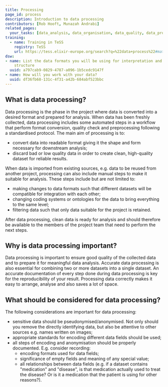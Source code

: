 ```yaml
---
title: Processing
page_id: process
description: Introduction to data processing
contributors: [Rob Hooft, Munazah Andrabi]
related_pages: 
  your_tasks: [data_analysis, data_organisation, data_quality, data_provenance]
training:
  - name: Training in TeSS
    registry: TeSS
    url: https://tess.elixir-europe.org/search?q=%22data+process%22#materials
dsw:
- name: List the data formats you will be using for interpretation and describe their
    structure
  uuid: a797cab9-0829-4787-a096-1b5cedc9147f
- name: How will you work with your data?
  uuid: df36fb68-131c-4f31-a42b-684abf523bbc
---
```


## What is data processing?

Data processing is the phase in the project where data is converted into a desired format and prepared for analysis. When data has been freshly collected, data processing includes some automated steps in a workflow that perform format conversion, quality check and preprocessing following a standardised protocol. The main aim of processing is to:
 * convert data into readable format giving it the shape and form necessary for downstream analysis;
 * discard bad or low quality data in order to create clean, high-quality dataset for reliable results.

When data is imported from existing sources, e.g. data to be reused from another project, processing can also include manual steps to make it suitable for analysis. These steps include but are not limited to:
 * making changes to data formats such that different datasets will be compatible for integration with each other;
 * changing coding systems or ontologies for the data to bring everything to the same level;
 * filtering data such that only data suitable for the project is retained.

 After data processing, clean data is ready for analysis and should therefore be available to the members of the project team that need to perform the next steps.

## Why is data processing important?

Data processing is important to ensure good quality of the collected data and to prepare it for meaningful data analysis. Accurate data processing is also essential for combining two or more datasets into a single dataset. An accurate documentation of every step done during data processing is key for the reproducibility of your result. Processing data correctly makes it easy to arrange, analyse and also saves a lot of space.

## What should be considered for data processing?

The following considerations are important for data processing:

* sensitive data should be pseudonymised/anonymised. Not only should you remove the directly identifying data, but also be attentive to other sources e.g. names written on images;
* appropriate standards for encoding different data fields should be used;
* all steps of encoding and anonymisation should be properly documented. E.g. consider recording:
    * encoding formats used for data fields;
    * significance of empty fields and meaning of any special value;
    * all relationships between data fields (e.g. if a dataset contains "medication" and "disease", is that medication actually used to treat the disease? Or is it a medication that the patient is using for other reasons?).
